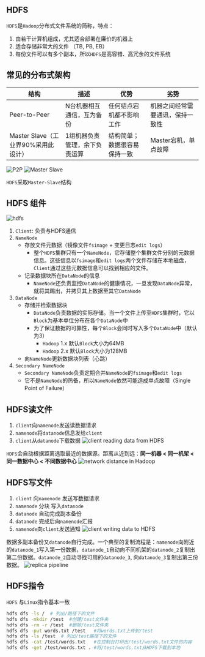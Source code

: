 ## HDFS

`HDFS`是`Hadoop`分布式文件系统的简称，特点：
1. 由若干计算机组成，尤其适合部署在廉价的机器上
2. 适合存储非常大的文件 （TB, PB, EB）
3. 每份文件可以有多个副本，所以`HDFS`是高容错、高冗余的文件系统

## 常见的分布式架构

|结构|描述|优势|劣势|
|--|--|--|--|
|Peer-to-Peer|N台机器相互通信，互为备份|任何结点宕机都不影响工作|机器之间经常需要通讯，保持一致性|
|Master Slave（工业界90%采用此设计）|1组机器负责管理，余下负责运算|结构简单；数据很容易保持一致|Master宕机，单点故障|

![P2P](https://github.com/ZhangShiqiu1993/notes/raw/master/cloud/6.%20HDFS/assets/1.jpg)
![Master Slave](https://github.com/ZhangShiqiu1993/notes/raw/master/cloud/6.%20HDFS/assets/2.jpg)

`HDFS`采取`Master-Slave`结构

## HDFS 组件
![hdfs](https://github.com/ZhangShiqiu1993/notes/raw/master/cloud/6.%20HDFS/assets/3.jpg)

1. `Client`: 负责与HDFS通信
2. `NameNode`
    + 存放文件元数据（镜像文件`fsimage` + 变更日志`edit logs`）
        + 整个`HDFS`集群只有一个`NameNode`，它存储整个集群文件分别的元数据信息。这些信息以`fsimage`和`edit logs`两个文件存储在本地磁盘，`Client`通过这些元数据信息可以找到相应的文件。
    + 记录数据块所在`DataNode`的信息
        + `NameNode`还负责监控`DataNode`的健康情况，一旦发现`DataNode`异常，就将其踢出，并拷贝其上数据至其它`DataNode`
3. `DataNode`
	+ 存储并检索数据块
        + `DataNode`负责数据的实际存储。当一个文件上传至`HDFS`集群时，它以`Block`为基本单位分布在各个`DataNode`中
        + 为了保证数据的可靠性，每个`Block`会同时写入多个`DataNode`中（默认为3）
            + `Hadoop` 1.x 默认`Block`大小为64MB
            + `Hadoop` 2.x 默认`Block`大小为128MB
	+ 向`NameNode`更新数据块列表（心跳）
4. `Secondary NameNode`
    + `Secondary NameNode`负责定期合并`NameNode`的`fsimage`和`edit logs`
    + 它不是`NameNode`的热备，所以`NameNode`依然可能造成单点故障（Single Point of Failure）

## HDFS读文件

1. `client`向`namenode`发送读数据请求
2. `namenode`将`datanode`信息发给`client`
3. `client`从`datanode`下载数据
![client reading data from HDFS](https://github.com/ZhangShiqiu1993/notes/raw/master/cloud/6.%20HDFS/assets/5.jpg)

`HDFS`会自动根据距离选取最近的数据源。距离从近到远：**同一机器 < 同一机架 < 同一数据中心 < 不同数据中心**
![network distance in Hadoop](https://github.com/ZhangShiqiu1993/notes/raw/master/cloud/6.%20HDFS/assets/6.jpg)


## HDFS写文件

1. `client` 向`namenode` 发送写数据请求
2. `namenode` 分块 写入`datanode`
3. `datanode` 自动完成副本备份
4. `datanode` 完成后向`namenode`汇报
5. `namenode`向`client`发送通知
![client writing data to HDFS](https://github.com/ZhangShiqiu1993/notes/raw/master/cloud/6.%20HDFS/assets/7.jpg)

数据多副本备份又`datanode`自行完成。一个典型的复制流程是：`namenode`向附近的`datanode_1`写入第一份数据，`datanode_1`自动向不同机架的`datanode_2`复制出第二份数据。`datanode_2`自动寻找可用的`datanode_3`, 向`datanode_3`复制出第三份数据。
![replica pipeline](https://github.com/ZhangShiqiu1993/notes/raw/master/cloud/6.%20HDFS/assets/8.jpg)


## HDFS指令
`HDFS` 与`Linux`指令基本一致
```bash
hdfs dfs -ls /  # 列出/路径下的文件
hdfs dfs -mkdir /test  #创建/test文件夹
hdfs dfs -rm -r /test  #删除/test文件夹
hdfs dfs -put words.txt /test   #将words.txt上传到/test
hdfs dfs -ls /test  # 列出/test路径下的文件
hdfs dfs -cat /test/words.txt   #在控制台打印出/test/words.txt文件的内容
hdfs dfs -get /test/words.txt . #将/test/words.txt从HDFS下载到本地
```

